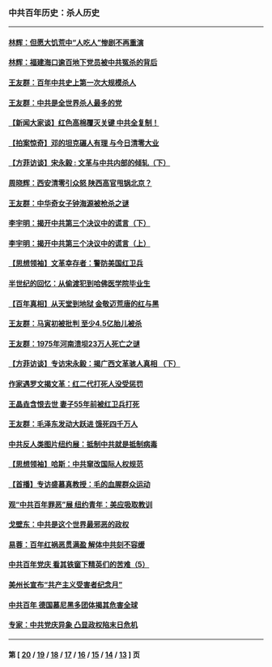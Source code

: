 ### 中共百年历史：杀人历史
---
#### [林辉：但愿大饥荒中“人吃人”惨剧不再重演](../../pages/nf1176106/n14020531.md?06240430) 
#### [林辉：福建海口逾百地下党员被中共冤杀的背后](../../pages/nf1176106/n13878946.md?06240430) 
#### [王友群：百年中共史上第一次大规模杀人](../../pages/nf1176106/n13863785.md?06240430) 
#### [王友群：中共是全世界杀人最多的党](../../pages/nf1176106/n13860689.md?06240430) 
#### [【新闻大家谈】红色高棉覆灭关键 中共全复制！](../../pages/nf1176106/n13850222.md?06240430) 
#### [【拍案惊奇】邓的坦克碾人有理 与今日清零大业](../../pages/nf1176106/n13729574.md?06240430) 
#### [【方菲访谈】宋永毅 : 文革与中共内部的倾轧（下）](../../pages/nf1176106/n13486836.md?06240430) 
#### [周晓辉：西安清零引众怒 陕西高官甩锅北京？](../../pages/nf1176106/n13484627.md?06240430) 
#### [王友群：中华奇女子钟海源被枪杀之谜](../../pages/nf1176106/n13430555.md?06240430) 
#### [李宇明：揭开中共第三个决议中的谎言（下）](../../pages/nf1176106/n13389389.md?06240430) 
#### [李宇明：揭开中共第三个决议中的谎言（上）](../../pages/nf1176106/n13388697.md?06240430) 
#### [【思想领袖】文革幸存者：警防美国红卫兵](../../pages/nf1176106/n13339289.md?06240430) 
#### [半世纪的回忆：从偷渡犯到哈佛医学院毕业生](../../pages/nf1176106/n13345328.md?06240430) 
#### [【百年真相】从天堂到地狱 金敬迈荒唐的红与黑](../../pages/nf1176106/n13336995.md?06240430) 
#### [王友群：马寅初被批判 至少4.5亿胎儿被杀](../../pages/nf1176106/n13260313.md?06240430) 
#### [王友群：1975年河南溃坝23万人死亡之谜](../../pages/nf1176106/n13231576.md?06240430) 
#### [【方菲访谈】专访宋永毅：揭广西文革骇人真相 （下）](../../pages/nf1176106/n13209074.md?06240430) 
#### [作家遇罗文揭文革：红二代打死人没受惩罚](../../pages/nf1176106/n13205254.md?06240430) 
#### [王晶垚含恨去世 妻子55年前被红卫兵打死](../../pages/nf1176106/n13203590.md?06240430) 
#### [王友群：毛泽东发动大跃进 饿死四千万人](../../pages/nf1176106/n13177158.md?06240430) 
#### [中共反人类图片纽约展：抵制中共就是抵制病毒](../../pages/nf1176106/n13115371.md?06240430) 
#### [【思想领袖】哈斯：中共窜改国际人权规范](../../pages/nf1176106/n13053647.md?06240430) 
#### [【首播】专访盛慕真教授：毛的血腥群众运动](../../pages/nf1176106/n13091782.md?06240430) 
#### [观“中共百年罪恶”展 纽约青年：美应吸取教训](../../pages/nf1176106/n13085246.md?06240430) 
#### [戈壁东：中共是这个世界最邪恶的政权](../../pages/nf1176106/n13085641.md?06240430) 
#### [易蓉：百年红祸恶贯满盈 解体中共刻不容缓](../../pages/nf1176106/n13084455.md?06240430) 
#### [中共百年党庆 看其铁窗下精英们的苦难（5）](../../pages/nf1176106/n13076766.md?06240430) 
#### [美州长宣布“共产主义受害者纪念月”](../../pages/nf1176106/n13074024.md?06240430) 
#### [中共百年 德国慕尼黑多团体揭其危害全球](../../pages/nf1176106/n13068873.md?06240430) 
#### [专家：中共党庆异象 凸显政权陷末日危机](../../pages/nf1176106/n13067084.md?06240430) 

---
#### 第 [ [20](./20.md?06240430) / [19](./19.md?06240430) / [18](./18.md?06240430) / [17](./17.md?06240430) / [16](./16.md?06240430) / [15](./15.md?06240430) / [14](./14.md?06240430) / [13](./13.md?06240430) ] 页
